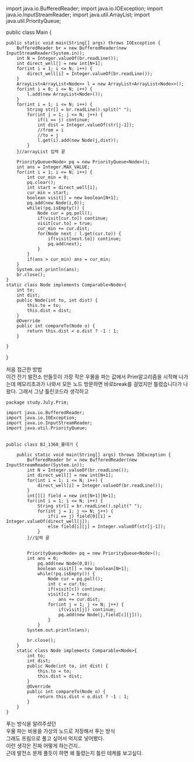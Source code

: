 import java.io.BufferedReader;
import java.io.IOException;
import java.io.InputStreamReader;
import java.util.ArrayList;
import java.util.PriorityQueue;


public class Main {

	public static void main(String[] args) throws IOException {
		BufferedReader br = new BufferedReader(new InputStreamReader(System.in));
		int N = Integer.valueOf(br.readLine());
		int direct_well[] = new int[N+1];
		for(int i = 1; i <= N; i++) {
			direct_well[i] = Integer.valueOf(br.readLine());
		}
		ArrayList<ArrayList<Node>> l = new ArrayList<ArrayList<Node>>();
		for(int i = 0; i <= N; i++) {
			l.add(new ArrayList<Node>());
		}
		for(int i = 1; i <= N; i++) {
			String str[] = br.readLine().split(" ");
			for(int j = 1; j <= N; j++) {
				if(i == j) continue;
				int dist = Integer.valueOf(str[j-1]);
				//from = i
				//to = j
				l.get(i).add(new Node(j,dist));
			}
		}//arrayList 입력 끝
		
		PriorityQueue<Node> pq = new PriorityQueue<Node>();
		int ans = Integer.MAX_VALUE;
		for(int i = 1; i <= N; i++) {
			int cur_min = 0;
			pq.clear();
			int start = direct_well[i];
			cur_min = start;
			boolean visit[] = new boolean[N+1];
			pq.add(new Node(i,0));
			while(!pq.isEmpty()) {
				Node cur = pq.poll();
				if(visit[cur.to]) continue;
				visit[cur.to] = true;
				cur_min += cur.dist;
				for(Node next : l.get(cur.to)) {
					if(visit[next.to]) continue;
					pq.add(next);
				}
			}
			if(ans > cur_min) ans = cur_min;
		}
		System.out.println(ans);
		br.close();
	}
	static class Node implements Comparable<Node>{
		int to;
		int dist;
		public Node(int to, int dist) {
			this.to = to;
			this.dist = dist;
		}
		@Override
		public int compareTo(Node o) {
			return this.dist < o.dist ? -1 : 1;
		}
		
	}
}

처음 접근한 방법  
이건 전기 발전소 만들듯이 가장 작은 우물을 파는 값에서 Prim알고리즘을 시작해 나가는데 메모리초과가 나와서
모든 노드 방문하면 바로break를 걸었지만 틀렸습니다가 나왔다.
그래서 그냥 틀린코드라 생각하고 
```
package study.July.Prim;

import java.io.BufferedReader;
import java.io.IOException;
import java.io.InputStreamReader;
import java.util.PriorityQueue;


public class BJ_1368_물대기 {

	public static void main(String[] args) throws IOException {
		BufferedReader br = new BufferedReader(new InputStreamReader(System.in));
		int N = Integer.valueOf(br.readLine());
		int direct_well[] = new int[N+1];
		for(int i = 1; i <= N; i++) {
			direct_well[i] = Integer.valueOf(br.readLine());
		}
		int[][] field = new int[N+1][N+1];
		for(int i = 1; i <= N; i++) {
			String str[] = br.readLine().split(" ");
			for(int j = 1; j <= N; j++) {
				if(i == j) field[0][i] = Integer.valueOf(direct_well[j]);
				else field[i][j] = Integer.valueOf(str[j-1]);
			}
		}//입력 끝
		
		
		PriorityQueue<Node> pq = new PriorityQueue<Node>();
		int ans = 0;
			pq.add(new Node(0,0));
			boolean visit[] = new boolean[N+1];
			while(!pq.isEmpty()) {
				Node cur = pq.poll();
				int c = cur.to;
				if(visit[c]) continue;
				visit[c] = true;
					ans += cur.dist;
				for(int j = 1; j <= N; j++) {
					if(visit[j]) continue;
					pq.add(new Node(j,field[c][j]));
				}
			}
		System.out.println(ans);
		
		br.close();
	}
	static class Node implements Comparable<Node>{
		int to;
		int dist;
		public Node(int to, int dist) {
			this.to = to;
			this.dist = dist;
		}
		@Override
		public int compareTo(Node o) {
			return this.dist < o.dist ? -1 : 1;
		}
	}
}

```
푸는 방식을 알려주셨던  
우물 파는 비용을 가상의 노드로 저장해서 푸는 방식  
그래도 프림으로 풀고 싶어서 억지로 넣어봤다.  
이런 생각은 진짜 어떻게 하는건지..  
근데 발전소 문제 풀듯이 하면 왜 틀렸는지 틀린 테케를 보고싶다.
